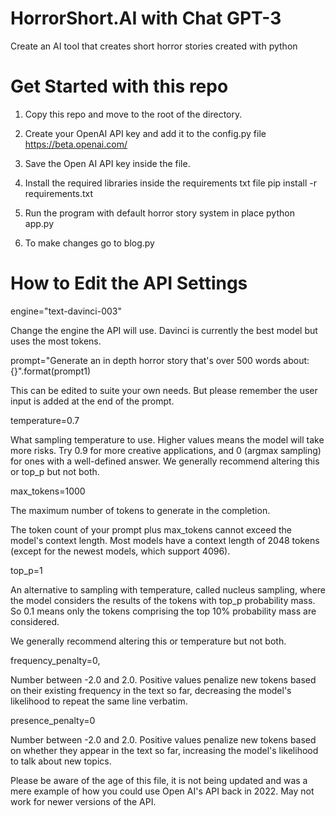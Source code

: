 # HorrorShort.AI with Chat GPT-3
Create an AI tool that creates short horror stories created with python 

# Get Started with this repo

1. Copy this repo and move to the root of the directory.

2. Create your OpenAI API key and add it to the config.py file  https://beta.openai.com/

3. Save the Open AI API key inside the file.

4. Install the required libraries inside the requirements txt file
   pip install -r requirements.txt
   
5. Run the program with default horror story system in place
   python app.py

6. To make changes go to blog.py

# How to Edit the API Settings

   engine="text-davinci-003" 
   
   Change the engine the API will use. Davinci is currently the best model but uses the most tokens.

   prompt="Generate an in depth horror story that's over 500 words about: {}".format(prompt1)

   This can be edited to suite your own needs. But please remember the user input is added at the end of the prompt.

   temperature=0.7

   What sampling temperature to use. Higher values means the model will take more risks. Try 0.9 for more creative applications, and 0 (argmax sampling) for ones with a well-defined answer. We generally recommend altering this or top_p but not both.

   max_tokens=1000 

   The maximum number of tokens to generate in the completion.
   
   The token count of your prompt plus max_tokens cannot exceed the model's context length. Most models have a context length of 2048 tokens (except for the newest models, which support 4096).

   top_p=1

   An alternative to sampling with temperature, called nucleus sampling, where the model considers the results of the tokens with top_p probability mass. So 0.1 means only the tokens comprising the top 10% probability mass are considered.

   We generally recommend altering this or temperature but not both.

   frequency_penalty=0,

   Number between -2.0 and 2.0. Positive values penalize new tokens based on their existing frequency in the text so far, decreasing the model's likelihood to repeat the same line verbatim.

   presence_penalty=0

   Number between -2.0 and 2.0. Positive values penalize new tokens based on whether they appear in the text so far, increasing the model's likelihood to talk about new topics.

Please be aware of the age of this file, it is not being updated and was a mere example of how you could use Open AI's API back in 2022. May not work for newer versions of the API.



